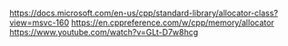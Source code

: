 https://docs.microsoft.com/en-us/cpp/standard-library/allocator-class?view=msvc-160
https://en.cppreference.com/w/cpp/memory/allocator
https://www.youtube.com/watch?v=GLt-D7w8hcg